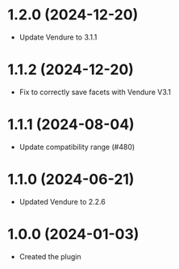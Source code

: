 # 1.2.0 (2024-12-20)

- Update Vendure to 3.1.1

# 1.1.2 (2024-12-20)

- Fix to correctly save facets with Vendure V3.1

# 1.1.1 (2024-08-04)

- Update compatibility range (#480)

# 1.1.0 (2024-06-21)

- Updated Vendure to 2.2.6

# 1.0.0 (2024-01-03)

- Created the plugin

